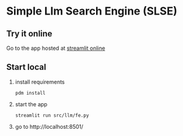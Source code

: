 # Simple Llm Search Engine (SLSE)

## Try it online

Go to the app hosted at [streamlit online](https://helmanofer-simple-llm-search-engine-fe-o4w87z.streamlit.app/)


## Start local

1. install requirements

    `pdm install`
    
2. start the app 

    `streamlit run src/llm/fe.py`

3. go to http://localhost:8501/
